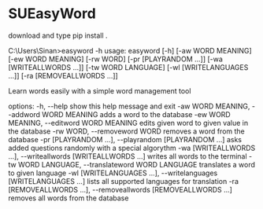 # SUEasyWord

download and type pip install .


C:\Users\Sinan>easyword -h
usage: easyword [-h] [-aw WORD MEANING] [-ew WORD MEANING] [-rw WORD] [-pr [PLAYRANDOM ...]] [-wa [WRITEALLWORDS ...]]
                [-tw WORD LANGUAGE] [-wl [WRITELANGUAGES ...]] [-ra [REMOVEALLWORDS ...]]

Learn words easily with a simple word management tool

options:
  -h, --help            show this help message and exit
  -aw WORD MEANING, --addword WORD MEANING
                        adds a word to the database
  -ew WORD MEANING, --editword WORD MEANING
                        edits given word to given value in the database
  -rw WORD, --removeword WORD
                        removes a word from the database
  -pr [PLAYRANDOM ...], --playrandom [PLAYRANDOM ...]
                        asks added questions randomly with a special algorythm
  -wa [WRITEALLWORDS ...], --writeallwords [WRITEALLWORDS ...]
                        writes all words to the terminal
  -tw WORD LANGUAGE, --translateword WORD LANGUAGE
                        translates a word to given language
  -wl [WRITELANGUAGES ...], --writelanguages [WRITELANGUAGES ...]
                        lists all supported languages for translation
  -ra [REMOVEALLWORDS ...], --removeallwords [REMOVEALLWORDS ...]
                        removes all words from the database
